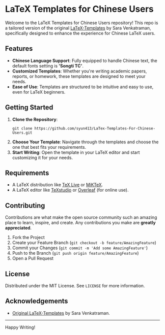 
# LaTeX Templates for Chinese Users

Welcome to the LaTeX Templates for Chinese Users repository! This repo is a tailored version of the original [LaTeX-Templates](https://github.com/sara-venkatraman/LaTeX-Templates) by Sara Venkatraman, specifically designed to enhance the experience for Chinese LaTeX users.

## Features

- **Chinese Language Support**: Fully equipped to handle Chinese text, the default fonts setting is **'Songti TC'**.
- **Customized Templates**: Whether you're writing academic papers, reports, or homework, these templates are designed to meet your needs.
- **Ease of Use**: Templates are structured to be intuitive and easy to use, even for LaTeX beginners.

## Getting Started

1. **Clone the Repository**:
   ```
   git clone https://github.com/syun413/LaTex-Templates-For-Chinese-Users.git
   ```
2. **Choose Your Template**: Navigate through the templates and choose the one that best fits your requirements.
3. **Start Writing**: Open the template in your LaTeX editor and start customizing it for your needs.

## Requirements

- A LaTeX distribution like [TeX Live](https://www.tug.org/texlive/) or [MiKTeX](https://miktex.org/).
- A LaTeX editor like [TeXstudio](https://www.texstudio.org/) or [Overleaf](https://www.overleaf.com/) (for online use).

## Contributing

Contributions are what make the open source community such an amazing place to learn, inspire, and create. Any contributions you make are **greatly appreciated**.

1. Fork the Project
2. Create your Feature Branch (`git checkout -b feature/AmazingFeature`)
3. Commit your Changes (`git commit -m 'Add some AmazingFeature'`)
4. Push to the Branch (`git push origin feature/AmazingFeature`)
5. Open a Pull Request

## License

Distributed under the MIT License. See `LICENSE` for more information.

## Acknowledgements

- [Original LaTeX-Templates](https://github.com/sara-venkatraman/LaTeX-Templates) by Sara Venkatraman.

---

Happy Writing!

